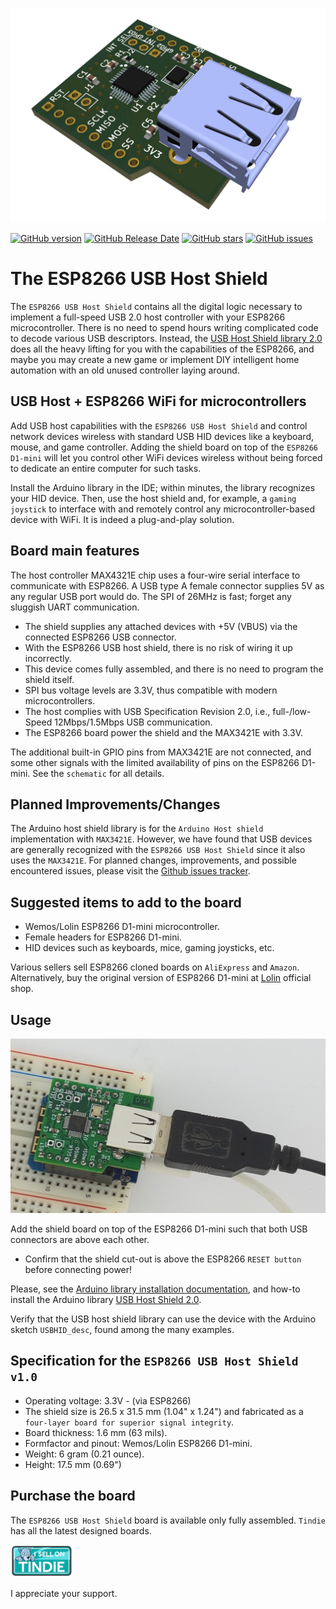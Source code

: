 ![esp8266-usbhost-shield](./images/3d-view-max3421e-esp8266-shield-v1_0.png)

[![GitHub version](https://img.shields.io/github/release/berrak/ESP8266-USBHost-Max3421-Shield.svg?logo=github&logoColor=ffffff)](https://github.com/berrak/ESP8266-USBHost-Max3421-Shield/releases/latest)
[![GitHub Release Date](https://img.shields.io/github/release-date/berrak/ESP8266-USBHost-Max3421-Shield.svg?logo=github&logoColor=ffffff)](https://github.com/berrak/ESP8266-USBHost-Max3421-Shield/releases/latest)
[![GitHub stars](https://img.shields.io/github/stars/berrak/ESP8266-USBHost-Max3421-Shield.svg?logo=github&logoColor=ffffff)](https://github.com/berrak/ESP8266-USBHost-Max3421-Shield/stargazers)
[![GitHub issues](https://img.shields.io/github/issues/berrak/ESP8266-USBHost-Max3421-Shield.svg?logo=github&logoColor=ffffff)](https://github.com/berrak/ESP8266-USBHost-Max3421-Shield/issues)

# The ESP8266 USB Host Shield

The `ESP8266 USB Host Shield` contains all the digital logic necessary to implement a full-speed USB 2.0 host controller with your ESP8266 microcontroller. There is no need to spend hours writing complicated code to decode various USB descriptors. Instead, the [USB Host Shield library 2.0](https://github.com/felis/USB_Host_Shield_2.0/) does all the heavy lifting for you with the capabilities of the ESP8266, and maybe you may create a new game or implement DIY intelligent home automation with an old unused controller laying around.

## USB Host + ESP8266 WiFi for microcontrollers 

Add USB host capabilities with the `ESP8266 USB Host Shield` and control network devices wireless with standard USB HID devices like a keyboard, mouse, and game controller. Adding the shield board on top of the `ESP8266 D1-mini` will let you control other WiFi devices wireless without being forced to dedicate an entire computer for such tasks.

Install the Arduino library in the IDE; within minutes, the library recognizes your HID device. Then, use the host shield and, for example, a `gaming joystick` to interface with and remotely control any microcontroller-based device with WiFi. It is indeed a plug-and-play solution.

## Board main features

The host controller MAX4321E chip uses a four-wire serial interface to communicate with ESP8266. A USB type A female connector supplies 5V as any regular USB port would do. The SPI of 26MHz is fast; forget any sluggish UART communication.

- The shield supplies any attached devices with +5V (VBUS) via the connected ESP8266 USB connector.
- With the ESP8266 USB host shield, there is no risk of wiring it up incorrectly.
- This device comes fully assembled, and there is no need to program the shield itself.
- SPI bus voltage levels are 3.3V, thus compatible with modern microcontrollers.
- The host complies with USB Specification Revision 2.0, i.e., full-/low-Speed 12Mbps/1.5Mbps USB communication.
- The ESP8266 board power the shield and the MAX3421E with 3.3V.

The additional built-in GPIO pins from MAX3421E are not connected, and some other signals with the limited availability of pins on the ESP8266 D1-mini. See the `schematic` for all details. 

## Planned Improvements/Changes
The Arduino host shield library is for the `Arduino Host shield` implementation with `MAX3421E`. However, we have found that USB devices are generally recognized with the `ESP8266 USB Host Shield` since it also uses the `MAX3421E`. For planned changes, improvements, and possible encountered issues, please visit the [Github issues tracker](https://github.com/berrak/ESP8266-USBHost-Max3421-Shield/issues).

## Suggested items to add to the board

- Wemos/Lolin ESP8266 D1-mini microcontroller.
- Female headers for ESP8266 D1-mini.
- HID devices such as keyboards, mice, gaming joysticks, etc.

Various sellers sell ESP8266 cloned boards on `AliExpress` and `Amazon`. Alternatively, buy the original version of ESP8266 D1-mini at [Lolin](https://lolin.aliexpress.com/store/1331105) official shop.

## Usage

![esp8266-usbhost-shield](./images/ESP8266-usbhost-shield-on-breadboard.jpg)

Add the shield board on top of the ESP8266 D1-mini such that both USB connectors are above each other. 

- Confirm that the shield cut-out is above the ESP8266 `RESET button` before connecting power! 

Please, see the [Arduino library installation documentation](https://docs.arduino.cc/software/ide-v1/tutorials/installing-libraries), and how-to install the Arduino library [USB Host Shield 2.0](https://github.com/felis/USB_Host_Shield_2.0/).

Verify that the USB host shield library can use the device with the Arduino sketch `USBHID_desc`, found among the many examples.

## Specification for the `ESP8266 USB Host Shield v1.0`

* Operating voltage: 3.3V - (via ESP8266)
* The shield size is 26.5 x 31.5 mm (1.04" x 1.24") and fabricated as a `four-layer board for superior signal integrity`.
* Board thickness: 1.6 mm (63 mils).
* Formfactor and pinout: Wemos/Lolin ESP8266 D1-mini.
* Weight: 6 gram (0.21 ounce).
* Height: 17.5 mm (0.69")

## Purchase the board

The `ESP8266 USB Host Shield` board is available only fully assembled. `Tindie` has all the latest designed boards.

[![Tindie](./images/tindie-small.png)](https://www.tindie.com/stores/debinix/)

I appreciate your support.